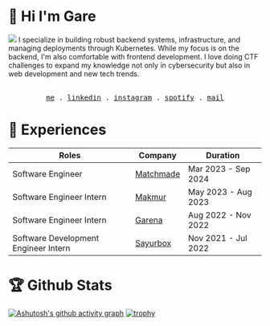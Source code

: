 # 👋 Hi I'm Gare
<img src="https://komarev.com/ghpvc/?username=ilovenooodles&color=red&style=for-the-badge"/>
I specialize in building robust backend systems, infrastructure, and managing deployments through Kubernetes. While my focus is on the backend, I'm also comfortable with frontend development. I love doing CTF challenges to expand my knowledge not only in cybersecurity but also in web development and new tech trends.     
  
  
<p align="center">
  <br />
  <samp>
    <a href="https://mgarebaldhie.me">me</a> .
    <a href="https://www.linkedin.com/in/garebaldhie/" target="_blank">linkedin</a> .
    <a href="https://www.instagram.com/mgarebaldhie " target="_blank">instagram</a> .
    <a href="https://open.spotify.com/user/eragiare " target="_blank">spotify</a> .
    <a href="mailto:mgarebaldhie80@gmail.com">mail</a>
  </samp>
</p>

# 🏢 Experiences
| Roles | Company | Duration |
| --- | --- | --- |
| Software Engineer | [Matchmade](https://www.matchmade.io/) | Mar 2023 - Sep 2024 |
| Software Engineer Intern | [Makmur](https://www.makmur.id/id) | May 2023 - Aug 2023 |
| Software Engineer Intern | [Garena](https://garena.co.id/) | Aug 2022 - Nov 2022 |
| Software Development Engineer Intern | [Sayurbox](https://www.sayurbox.com/) | Nov 2021 - Jul 2022 |
 
# 🏆 Github Stats
[![Ashutosh's github activity graph](https://github-readme-activity-graph.vercel.app/graph?username=IloveNooodles&theme=xcode&hide_border=true&area=true&grid=false&custom_title=My%20activity)](https://github.com/ashutosh00710/github-readme-activity-graph)
[![trophy](https://github-profile-trophy.vercel.app/?username=ilovenooodles&theme=dracula&column=8&no-bg=false&no-frame=true&margin-h=15&margin-w=15&rank=-C)](https://github.com/ryo-ma/github-profile-trophy)
